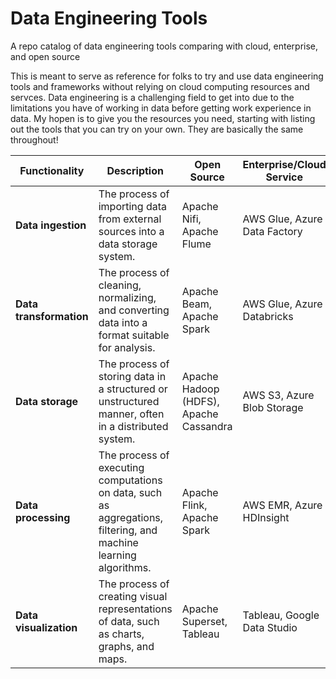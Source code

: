 # Data Engineering Tools
A repo catalog of data engineering tools comparing with cloud, enterprise, and open source

This is meant to serve as reference for folks to try and use data engineering tools and frameworks without relying on cloud computing resources and servces. Data engineering is a challenging field to get into due to the limitations you have of working in data before getting work experience in data. My hopen is to give you the resources you need, starting with listing out the tools that you can try on your own. They are basically the same throughout! 

| Functionality | Description | Open Source | Enterprise/Cloud Service |
| --- | --- | --- | --- |
| **Data ingestion** | The process of importing data from external sources into a data storage system. | Apache Nifi, Apache Flume | AWS Glue, Azure Data Factory |
| **Data transformation** | The process of cleaning, normalizing, and converting data into a format suitable for analysis. | Apache Beam, Apache Spark | AWS Glue, Azure Databricks |
| **Data storage** | The process of storing data in a structured or unstructured manner, often in a distributed system. | Apache Hadoop (HDFS), Apache Cassandra | AWS S3, Azure Blob Storage |
| **Data processing** | The process of executing computations on data, such as aggregations, filtering, and machine learning algorithms. | Apache Flink, Apache Spark | AWS EMR, Azure HDInsight |
| **Data visualization** | The process of creating visual representations of data, such as charts, graphs, and maps. | Apache Superset, Tableau | Tableau, Google Data Studio |
